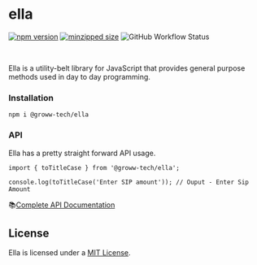 # ella 
 [![npm version](https://img.shields.io/npm/v/@groww-tech/ella?color=51C838)](https://www.npmjs.com/package/@groww-tech/ella) 
 [![minzipped size](https://img.shields.io/bundlephobia/minzip/@groww-tech/ella)](https://bundlephobia.com/package/@groww-tech/ella)
 ![GitHub Workflow Status](https://img.shields.io/github/workflow/status/Groww/webster/Ella_Build?color=51C838)

<br/>

Ella is a utility-belt library for JavaScript that provides general purpose methods used in day to day programming.


### Installation

```
npm i @groww-tech/ella
```

### API

Ella has a pretty straight forward API usage.

```
import { toTitleCase } from '@groww-tech/ella';

console.log(toTitleCase('Enter SIP amount')); // Ouput - Enter Sip Amount
```

📚[Complete API Documentation](https://groww.github.io/webster/)

## License

Ella is licensed under a [MIT License](./LICENSE).
